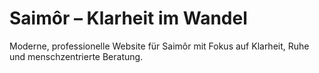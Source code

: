 # Saimôr – Klarheit im Wandel

Moderne, professionelle Website für Saimôr mit Fokus auf Klarheit, Ruhe und menschzentrierte Beratung.



